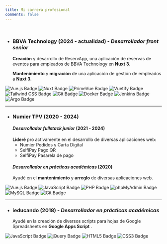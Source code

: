 ```yaml
---
title: Mi carrera profesional
comments: false
---
```

<br>

- ### BBVA Technology (2024 - actualidad) - ***Desarrollador front senior***
  **Creación** y desarrollo de ReservApp, una aplicación de reservas de eventos para empleados de BBVA Technology en **Nuxt 3**.

  **Mantenimiento** y **migración** de una aplicación de gestión de empleados a **Nuxt 3**.

![Vue.js Badge](https://img.shields.io/badge/Vue.js-4FC08D?logo=vuedotjs&logoColor=fff&style=for-the-badge)
![Nuxt Badge](https://img.shields.io/badge/Nuxt-00DC82?logo=nuxt&logoColor=fff&style=for-the-badge)
![PrimeVue Badge](https://img.shields.io/badge/PrimeVue-41B883?logo=primevue&logoColor=fff&style=for-the-badge)
![Vuetify Badge](https://img.shields.io/badge/Vuetify-1867C0?logo=vuetify&logoColor=fff&style=for-the-badge)
![Tailwind CSS Badge](https://img.shields.io/badge/Tailwind%20CSS-06B6D4?logo=tailwindcss&logoColor=fff&style=for-the-badge)
![Git Badge](https://img.shields.io/badge/Git-F05032?logo=git&logoColor=fff&style=for-the-badge)
![Docker Badge](https://img.shields.io/badge/Docker-2496ED?logo=docker&logoColor=fff&style=for-the-badge)
![Jenkins Badge](https://img.shields.io/badge/Jenkins-D24939?logo=jenkins&logoColor=fff&style=for-the-badge)
![Argo Badge](https://img.shields.io/badge/Argo-EF7B4D?logo=argo&logoColor=fff&style=for-the-badge)

***
- ### Numier TPV (2020 - 2024)
  #### ***Desarrollador fullstack junior*** (2021 - 2024)
    **Lideré** pro activamente en el desarrollo de diversas aplicaciones web:
    - Numier Pedidos y Carta Digital
    - SelfiPay Pago QR
    - SelfiPay Pasarela de pago
  #### ***Desarrollador en prácticas académicas*** (2020)
    Ayudé en el **mantenimiento** y **arreglo** de diversas aplicaciones web.

![Vue.js Badge](https://img.shields.io/badge/Vue.js-4FC08D?logo=vuedotjs&logoColor=fff&style=for-the-badge)
![JavaScript Badge](https://img.shields.io/badge/JavaScript-F7DF1E?logo=javascript&logoColor=000&style=for-the-badge)
![PHP Badge](https://img.shields.io/badge/PHP-777BB4?logo=php&logoColor=fff&style=for-the-badge)
![phpMyAdmin Badge](https://img.shields.io/badge/phpMyAdmin-6C78AF?logo=phpmyadmin&logoColor=fff&style=for-the-badge)
![MySQL Badge](https://img.shields.io/badge/MySQL-4479A1?logo=mysql&logoColor=fff&style=for-the-badge)
![Git Badge](https://img.shields.io/badge/Git-F05032?logo=git&logoColor=fff&style=for-the-badge)

***
- ### ieducando (2018) - ***Desarrollador en prácticas académicas***
  Ayudé en la creación de diversos scripts para hojas de Google Spreadsheets en **Google Apps Script** .

![JavaScript Badge](https://img.shields.io/badge/JavaScript-F7DF1E?logo=javascript&logoColor=000&style=for-the-badge)
![jQuery Badge](https://img.shields.io/badge/jQuery-0769AD?logo=jquery&logoColor=fff&style=for-the-badge)
![HTML5 Badge](https://img.shields.io/badge/HTML5-E34F26?logo=html5&logoColor=fff&style=for-the-badge)
![CSS3 Badge](https://img.shields.io/badge/CSS3-1572B6?logo=css3&logoColor=fff&style=for-the-badge)


